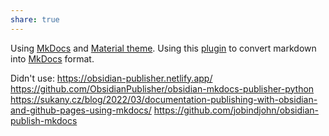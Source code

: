 ```yaml
---
share: true
---
```


Using [MkDocs](https://www.mkdocs.org/) and [Material theme](https://squidfunk.github.io/mkdocs-material/).
Using this [plugin](https://github.com/ObsidianPublisher/obsidian-github-publisher) to convert markdown into [MkDocs](https://www.mkdocs.org/) format.



Didn't use:
https://obsidian-publisher.netlify.app/
https://github.com/ObsidianPublisher/obsidian-mkdocs-publisher-python
https://sukany.cz/blog/2022/03/documentation-publishing-with-obsidian-and-github-pages-using-mkdocs/
https://github.com/jobindjohn/obsidian-publish-mkdocs